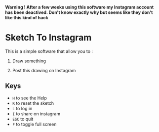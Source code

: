 **Warning ! After a few weeks using this software my Instagram account has been deactived. Don't know exactly why but seems like they don't like this kind of hack**

# Sketch To Instagram

This is a simple software that allow you to :

1. Draw something

2. Post this drawing on Instagram

## Keys

- `H` to see the Help
- `R` to reset the sketch
- `L` to log in
- `I` to share on instagram
- `ESC` to quit
- `F` to toggle full screen
